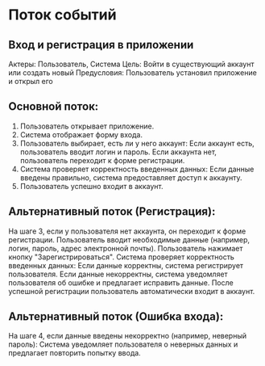 # Поток событий
## Вход и регистрация в приложении
Актеры: Пользователь, Система
Цель: Войти в существующий аккаунт или создать новый
Предусловия: Пользователь установил приложение и открыл его

## Основной поток:
1. Пользователь открывает приложение. 
2. Система отображает форму входа. 
3. Пользователь выбирает, есть ли у него аккаунт: 
  Если аккаунт есть, пользователь вводит логин и пароль. 
  Если аккаунта нет, пользователь переходит к форме регистрации. 
4. Система проверяет корректность введенных данных: 
  Если данные введены правильно, система предоставляет доступ к аккаунту. 
5. Пользователь успешно входит в аккаунт. 

## Альтернативный поток (Регистрация):
На шаге 3, если у пользователя нет аккаунта, он переходит к форме регистрации.
Пользователь вводит необходимые данные (например, логин, пароль, адрес электронной почты).
Пользователь нажимает кнопку "Зарегистрироваться".
Система проверяет корректность введенных данных:
Если данные корректны, система регистрирует пользователя.
Если данные некорректны, система уведомляет пользователя об ошибке и предлагает исправить данные.
После успешной регистрации пользователь автоматически входит в аккаунт.

## Альтернативный поток (Ошибка входа):
На шаге 4, если данные введены некорректно (например, неверный пароль):
Система уведомляет пользователя о неверных данных и предлагает повторить попытку ввода.
